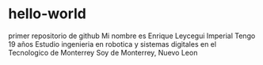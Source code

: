 # hello-world
primer repositorio de github
Mi nombre es Enrique Leycegui Imperial
Tengo 19 años
Estudio ingenieria en robotica y sistemas digitales en el Tecnologico de Monterrey
Soy de Monterrey, Nuevo Leon

